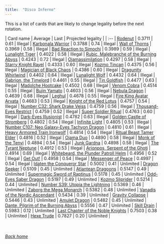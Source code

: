 ```yaml
---
title:  "Disco Inferno"
---
```


This is a list of cards that are likely to change legality before the next rotation.

| Card name | Average | Last | Projected legality |
| :-- |
[Rodenut](https://db.ygoprodeck.com/card/?search=Rodenut) | 0.3711 | 0.61 | Illegal |
[Karbonala Warrior](https://db.ygoprodeck.com/card/?search=Karbonala%20Warrior) | 0.3788 | 0.74 | Illegal |
[Wall of Thorns](https://db.ygoprodeck.com/card/?search=Wall%20of%20Thorns) | 0.3969 | 0.58 | Illegal |
[Bad Reaction to Simochi](https://db.ygoprodeck.com/card/?search=Bad%20Reaction%20to%20Simochi) | 0.3989 | 0.59 | Illegal |
[Lunalight Tiger](https://db.ygoprodeck.com/card/?search=Lunalight%20Tiger) | 0.4022 | 0.58 | Illegal |
[Rubic, Malebranche of the Burning Abyss](https://db.ygoprodeck.com/card/?search=Rubic,%20Malebranche%20of%20the%20Burning%20Abyss) | 0.4243 | 0.72 | Illegal |
[Ojamassimilation](https://db.ygoprodeck.com/card/?search=Ojamassimilation) | 0.4297 | 0.58 | Illegal |
[Starry Knight Rayel](https://db.ygoprodeck.com/card/?search=Starry%20Knight%20Rayel) | 0.4333 | 0.60 | Illegal |
[Kozmo Tincan](https://db.ygoprodeck.com/card/?search=Kozmo%20Tincan) | 0.4375 | 0.56 | Illegal |
[Magician of Black Chaos](https://db.ygoprodeck.com/card/?search=Magician%20of%20Black%20Chaos) | 0.4386 | 0.60 | Illegal |
[Dragunity Whirlwind](https://db.ygoprodeck.com/card/?search=Dragunity%20Whirlwind) | 0.4402 | 0.64 | Illegal |
[Lunalight Wolf](https://db.ygoprodeck.com/card/?search=Lunalight%20Wolf) | 0.4432 | 0.64 | Illegal |
[Gabrion, the Timelord](https://db.ygoprodeck.com/card/?search=Gabrion,%20the%20Timelord) | 0.4461 | 0.55 | Illegal |
[Tin Goldfish](https://db.ygoprodeck.com/card/?search=Tin%20Goldfish) | 0.4477 | 0.63 | Illegal |
[Madolche Hootcake](https://db.ygoprodeck.com/card/?search=Madolche%20Hootcake) | 0.4502 | 0.68 | Illegal |
[Venom Cobra](https://db.ygoprodeck.com/card/?search=Venom%20Cobra) | 0.4514 | 0.55 | Illegal |
[Bujin Yamato](https://db.ygoprodeck.com/card/?search=Bujin%20Yamato) | 0.4603 | 0.56 | Illegal |
[Nebula Dragon](https://db.ygoprodeck.com/card/?search=Nebula%20Dragon) | 0.4639 | 0.68 | Illegal |
[Leghul](https://db.ygoprodeck.com/card/?search=Leghul) | 0.4678 | 0.55 | Illegal |
[Fire King Avatar Arvata](https://db.ygoprodeck.com/card/?search=Fire%20King%20Avatar%20Arvata) | 0.4683 | 0.53 | Illegal |
[Knight of the Red Lotus](https://db.ygoprodeck.com/card/?search=Knight%20of%20the%20Red%20Lotus) | 0.4757 | 0.54 | Illegal |
[Number C32: Shark Drake Veiss](https://db.ygoprodeck.com/card/?search=Number%20C32:%20Shark%20Drake%20Veiss) | 0.4759 | 0.56 | Illegal |
[Thousand-Eyes Restrict](https://db.ygoprodeck.com/card/?search=Thousand-Eyes%20Restrict) | 0.4759 | 0.52 | Illegal |
[Super Soldier Ritual](https://db.ygoprodeck.com/card/?search=Super%20Soldier%20Ritual) | 0.4763 | 0.60 | Illegal |
[Dark-Eyes Illusionist](https://db.ygoprodeck.com/card/?search=Dark-Eyes%20Illusionist) | 0.4782 | 0.63 | Illegal |
[Golden Castle of Stromberg](https://db.ygoprodeck.com/card/?search=Golden%20Castle%20of%20Stromberg) | 0.4802 | 0.54 | Illegal |
[Infinite Light](https://db.ygoprodeck.com/card/?search=Infinite%20Light) | 0.4805 | 0.53 | Illegal |
[Number C107: Neo Galaxy-Eyes Tachyon Dragon](https://db.ygoprodeck.com/card/?search=Number%20C107:%20Neo%20Galaxy-Eyes%20Tachyon%20Dragon) | 0.4810 | 0.61 | Illegal |
[Heavy Armored Train Ironwolf](https://db.ygoprodeck.com/card/?search=Heavy%20Armored%20Train%20Ironwolf) | 0.4814 | 0.54 | Illegal |
[Ritual Beast Tamer Elder](https://db.ygoprodeck.com/card/?search=Ritual%20Beast%20Tamer%20Elder) | 0.4816 | 0.52 | Illegal |
[Ojama Duo](https://db.ygoprodeck.com/card/?search=Ojama%20Duo) | 0.4890 | 0.58 | Illegal |
[Monk of the Tenyi](https://db.ygoprodeck.com/card/?search=Monk%20of%20the%20Tenyi) | 0.4894 | 0.54 | Illegal |
[Junk Gardna](https://db.ygoprodeck.com/card/?search=Junk%20Gardna) | 0.4898 | 0.58 | Illegal |
[The Tyrant Neptune](https://db.ygoprodeck.com/card/?search=The%20Tyrant%20Neptune) | 0.4912 | 0.53 | Illegal |
[Arionpos, Serpent of the Ghoti](https://db.ygoprodeck.com/card/?search=Arionpos,%20Serpent%20of%20the%20Ghoti) | 0.4914 | 0.69 | Illegal |
[Whitebeard, the Plunder Patroll Helm](https://db.ygoprodeck.com/card/?search=Whitebeard,%20the%20Plunder%20Patroll%20Helm) | 0.4956 | 0.52 | Illegal |
[Get Out!](https://db.ygoprodeck.com/card/?search=Get%20Out!) | 0.4958 | 0.54 | Illegal |
[Messenger of Peace](https://db.ygoprodeck.com/card/?search=Messenger%20of%20Peace) | 0.4997 | 0.54 | Illegal |
[Idaten the Conqueror Star](https://db.ygoprodeck.com/card/?search=Idaten%20the%20Conqueror%20Star) | 0.5002 | 0.41 | Unlimited |
[Dragon Seeker](https://db.ygoprodeck.com/card/?search=Dragon%20Seeker) | 0.5109 | 0.45 | Unlimited |
[Atlantean Dragoons](https://db.ygoprodeck.com/card/?search=Atlantean%20Dragoons) | 0.5147 | 0.49 | Unlimited |
[Supermagic Sword of Raptinus](https://db.ygoprodeck.com/card/?search=Supermagic%20Sword%20of%20Raptinus) | 0.5178 | 0.45 | Unlimited |
[Odd-Eyes Saber Dragon](https://db.ygoprodeck.com/card/?search=Odd-Eyes%20Saber%20Dragon) | 0.5197 | 0.49 | Unlimited |
[Kozmo Sliprider](https://db.ygoprodeck.com/card/?search=Kozmo%20Sliprider) | 0.5214 | 0.44 | Unlimited |
[Number S39: Utopia the Lightning](https://db.ygoprodeck.com/card/?search=Number%20S39:%20Utopia%20the%20Lightning) | 0.5369 | 0.46 | Unlimited |
[Zaborg the Mega Monarch](https://db.ygoprodeck.com/card/?search=Zaborg%20the%20Mega%20Monarch) | 0.5382 | 0.48 | Unlimited |
[Vanadis of the Nordic Ascendant](https://db.ygoprodeck.com/card/?search=Vanadis%20of%20the%20Nordic%20Ascendant) | 0.5434 | 0.39 | Unlimited |
[Gravity Collapse](https://db.ygoprodeck.com/card/?search=Gravity%20Collapse) | 0.5446 | 0.43 | Unlimited |
[Amulet Dragon](https://db.ygoprodeck.com/card/?search=Amulet%20Dragon) | 0.5482 | 0.45 | Unlimited |
[Dante, Pilgrim of the Burning Abyss](https://db.ygoprodeck.com/card/?search=Dante,%20Pilgrim%20of%20the%20Burning%20Abyss) | 0.5556 | 0.47 | Unlimited |
[Skill Drain](https://db.ygoprodeck.com/card/?search=Skill%20Drain) | 0.5983 | 0.12 | Unlimited |
[Last Chapter of the Noble Knights](https://db.ygoprodeck.com/card/?search=Last%20Chapter%20of%20the%20Noble%20Knights) | 0.7503 | 0.38 | Unlimited |
[Hexe Trude](https://db.ygoprodeck.com/card/?search=Hexe%20Trude) | 0.7827 | 0.20 | Unlimited |

<br>

###### [Back home](index)